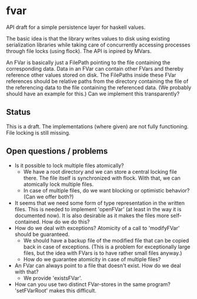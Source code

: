 fvar
====

API draft for a simple persistence layer for haskell values.

The basic idea is that the library writes values to disk using existing serialization libraries 
while taking care of concurrently accessing processes through file locks (using flock). 
The API is inpired by MVars.

An FVar is basically just a FilePath pointing to the file containing the corresponding data.
Data in an FVar can contain other FVars and thereby reference other values stored on disk.
The FilePaths inside these FVar references should be relative paths from the directory containing
the file of the referencing data to the file containing the referenced data. (We probably should
have an example for this.) Can we implement this transparently?

Status
------

This is a draft. The implementations (where given) are not fully functioning. File locking is still missing.

Open questions / problems
-------------------------

  - Is it possible to lock multiple files atomically?
    - We have a root directory and we can store a central locking file there. The file itself is synchronized with flock. With that, we can atomically lock multiple files.
    - In case of multiple files, do we want blocking or optimistic behavior? (Can we offer both?)
  - It seems that we need some form of type representation in the written files. This is needed to implement 'openFVar' (at least in the way it is documented now). It is also desirable as it makes the files more self-contained. How do we do this?
  - How do we deal with exceptions? Atomicity of a call to 'modifyFVar' should be guaranteed.
    - We should have a backup file of the modified file that can be copied back in case of exceptions. (This is a problem for exceptionally large files, but the idea with FVars is to have rather small files anyway.)
    - How do we guarantee atomicity in case of multiple files?
  - An FVar can always point to a file that doesn't exist. How do we deal with that?
    - We provide 'existsFVar'.
  - How can you use two distinct FVar-stores in the same program? 'setFVarRoot' makes this difficult.
